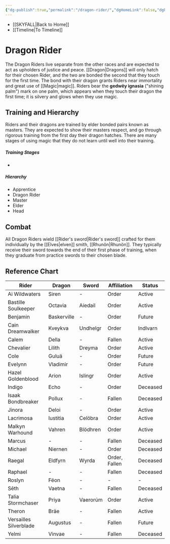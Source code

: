 ```yaml
---
{"dg-publish":true,"permalink":"/dragon-rider/","dgHomeLink":false,"dgPassFrontmatter":false}
---
```


- [[SKYFALL|Back to Home]]
- [[Timeline|To Timeline]]

# Dragon Rider
The Dragon Riders live separate from the other races and are expected to act as upholders of justice and peace. [[Dragon|Dragons]] will only hatch for their chosen Rider, and the two are bonded the second that they touch for the first time. The bond with their dragon grants Riders near immortality and great use of [[Magic|magic]]. Riders bear the **gedwëy ignasia** ("shining palm") mark on one palm, which appears when they touch their dragon the first time; it is silvery and glows when they use magic.

## Training and Hierarchy
Riders and their dragons are trained by elder bonded pairs known as masters. They are expected to show their masters respect, and go through rigorous training from the first day their dragon hatches. There are many stages of using magic that they do not learn until well into their training.

##### Training Stages
- 

##### Hierarchy
- Apprentice
- Dragon Rider
- Master
- Elder
- Head

## Combat 
All Dragon Riders wield [[Rider's sword|Rider's sword]] crafted for them individually by the [[Elves|elven]] smith, [[Rhunön|Rhunön]]. They typically receive their sword towards the end of their first phase of training, when they graduate from practice swords to their chosen blade.

## Reference Chart
| Rider                  | Dragon      | Sword    | Affiliation   | Status   |
| ---------------------- | ----------- | -------- | ------------- | -------- |
| Ai Wildwaters          | Siren       | \-       | Order         | Active   |
| Bastille Soulkeeper    | Octavia     | Aiedail  | Order         | Active   |
| Benjamin               | Baskerville | \-       | Order         | Future   |
| Cain Dreamwalker       | Kveykva     | Undhelgr | Order         | Indlvarn |
| Calem                  | Della       | \-       | Fallen        | Active   |
| Chevalier              | Lilith      | Dreyma   | Order         | Active   |
| Cole                   | Guluä       | \-       | Order         | Future   |
| Evelynn                | Vladimir    | \-       | Order         | Future   |
| Hazel Goldenblood      | Arion       | Islingr  | Order         | Active   |
| Indigo                 | Echo        | \-       | Order         | Deceased |
| Isaak Bondbreaker      | Pollux      | \-       | Fallen        | Deceased |
| Jinora                 | Deloi       | \-       | Order         | Active   |
| Lacrimosa              | Iustitia    | Celöbra  | Order         | Active   |
| Malkyn Warhound        | Vahren      | Blödhren | Order         | Active   |
| Marcus                 | \-          | \-       | Fallen        | Deceased |
| Michael                | Niernen     | \-       | Order         | Deceased |
| Raegal                 | Eldfyrn     | Wyrda    | Order, Fallen | Deceased |
| Raphael                | \-          | \-       | Fallen        | Deceased |
| Roslyn                 | Fëon        | \-       | \-            | \-       |
| Sēth                   | Vaetna      | \-       | Fallen        | Deceased |
| Talia Stormchaser      | Priya       | Vaerorúm | Order         | Active   |
| Theron                 | Bräe        | \-       | Fallen        | Active   |
| Versailles Silverblade | Augustus    | \-       | Fallen        | Future   |
| Yelmi                  | Vinvae      | \-       | Fallen        | Deceased |

